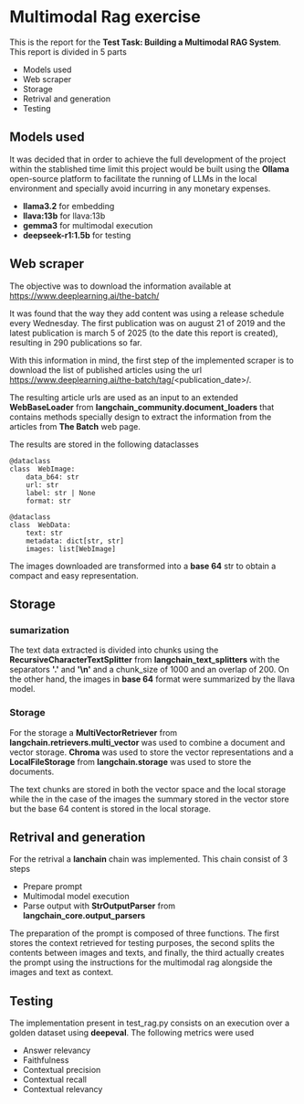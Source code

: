 
# Multimodal Rag exercise

This is the report for the **Test Task: Building a Multimodal RAG System**.  This report is divided in 5 parts

* Models used
* Web scraper
* Storage
* Retrival and generation
* Testing

## Models used

It was decided that in order to achieve the full development of the project within the stablished time limit this project would be built using the **Ollama** open-source platform to facilitate the running of LLMs in the local environment and specially avoid incurring in any monetary expenses.

* **llama3.2** for embedding
* **llava:13b** for llava:13b
* **gemma3** for multimodal execution
* **deepseek-r1:1.5b** for testing

## Web scraper

The objective was to download the information available at https://www.deeplearning.ai/the-batch/

It was found that the way they add content was using a release schedule every Wednesday. The first publication was on august 21 of 2019 and the latest publication is march 5 of 2025 (to the date this report is created), resulting in 290 publications so far.

With this information in mind, the first step of the implemented scraper is to download the list of published articles using the url https://www.deeplearning.ai/the-batch/tag/<publication_date>/.

The resulting article urls are used as an input to an extended **WebBaseLoader** from **langchain_community.document_loaders** that contains methods specially design to extract the information from the articles from **The Batch** web page.

The results are stored in the following dataclasses

```
@dataclass
class  WebImage:
    data_b64: str
    url: str
    label: str | None
    format: str

@dataclass
class  WebData:
    text: str
    metadata: dict[str, str]
    images: list[WebImage]
```

The images downloaded are transformed into a **base 64** str to obtain a compact and easy representation.

## Storage

### sumarization

The text data extracted is divided into chunks using the **RecursiveCharacterTextSplitter** from **langchain_text_splitters** with the separators  **'.'** and **'\n'** and a chunk_size of 1000 and an overlap of 200. On the other hand, the images in **base 64** format were summarized by the llava model.

### Storage

For the storage a **MultiVectorRetriever** from **langchain.retrievers.multi_vector** was used to combine a document and vector storage. **Chroma** was used to store the vector representations and a **LocalFileStorage** from **langchain.storage** was used to store the documents.

The text chunks are stored in both the vector space and the local storage while the in the case of the images the summary stored in the vector store but the base 64 content is stored in the local storage.

## Retrival and generation

For the retrival a **lanchain** chain was implemented. This chain consist of 3 steps

* Prepare prompt
* Multimodal model execution
* Parse output with **StrOutputParser** from **langchain_core.output_parsers**

The preparation of the prompt is composed of three functions. The first stores the context retrieved for testing purposes, the second splits the contents between images and texts, and finally, the third actually creates the prompt using the instructions for the multimodal rag alongside the images and text as context.

## Testing

The implementation present in test_rag.py consists on an execution over a golden dataset using **deepeval**.
The following metrics were used

*  Answer relevancy
*  Faithfulness
*  Contextual precision
*  Contextual recall
*  Contextual relevancy
